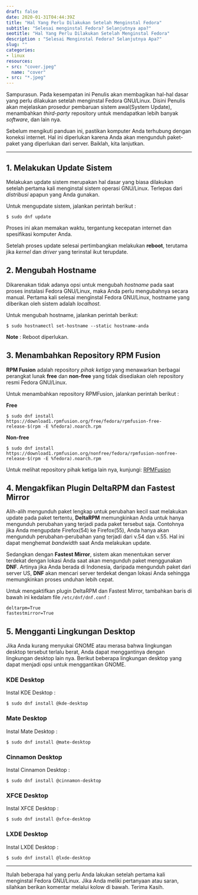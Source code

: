 ```yaml
---
draft: false
date: 2020-01-31T04:44:39Z
title: "Hal Yang Perlu Dilakukan Setelah Menginstal Fedora"
subtitle: "Selesai menginstal Fedora? Selanjutnya apa?"
seotitle: "Hal Yang Perlu Dilakukan Setelah Menginstal Fedora"
description : "Selesai Menginstal Fedora? Selanjutnya Apa?"
slug: ""
categories:
- linux
resources:
- src: "cover.jpeg"
  name: "cover"
- src: "*.jpeg"
---
```


Sampurasun. Pada kesempatan ini Penulis akan membagikan hal-hal dasar yang perlu dilakukan
setelah menginstal Fedora GNU/Linux. Disini Penulis akan mejelaskan prosedur pembaruan sistem
awal(System Update), menambahkan _third-party_ repository untuk mendapatkan lebih banyak
_software_, dan lain nya.


Sebelum mengikuti panduan ini, pastikan komputer Anda terhubung dengan koneksi internet. Hal ini
diperlukan karena Anda akan mengunduh paket-paket yang diperlukan dari server. Baiklah, kita lanjutkan.

***

## **1. Melakukan Update Sistem**

Melakukan update sistem merupakan hal dasar yang biasa dilakukan setelah pertama kali menginstal sistem operasi GNU/Linux.
Terlepas dari _distribusi_ apapun yang Anda gunakan.

Untuk mengupdate sistem, jalankan perintah berikut :
```
$ sudo dnf update
```
Proses ini akan memakan waktu, tergantung kecepatan internet dan spesifikasi
komputer Anda.

Setelah proses update selesai pertimbangkan melakukan **reboot**, terutama jika _kernel_ dan
_driver_ yang terinstal ikut terupdate.

## **2. Mengubah Hostname**

Dikarenakan tidak adanya opsi untuk mengubah _hostname_ pada saat proses instalasi Fedora GNU/Linux,
maka Anda perlu mengubahnya secara manual. Pertama kali selesai menginstal Fedora GNU/Linux, hostname yang
diberikan oleh sistem adalah _localhost_. 

Untuk mengubah hostname, jalankan perintah berikut:
```
$ sudo hostnamectl set-hostname --static hostname-anda
```
**Note** : Reboot diperlukan.

## **3. Menambahkan Repository RPM Fusion**

**RPM Fusion** adalah repository _pihak ketiga_ yang menawarkan berbagai perangkat lunak **free** dan **non-free** yang tidak
disediakan oleh repository resmi Fedora GNU/Linux.

Untuk menambahkan repository RPMFusion, jalankan perintah berikut :

**Free**
```
$ sudo dnf install https://download1.rpmfusion.org/free/fedora/rpmfusion-free-release-$(rpm -E %fedora).noarch.rpm
```

**Non-free**
```
$ sudo dnf install https://download1.rpmfusion.org/nonfree/fedora/rpmfusion-nonfree-release-$(rpm -E %fedora).noarch.rpm
```
Untuk melihat repository pihak ketiga lain nya, kunjungi:
[RPMFusion](https://rpmfusion.org/FedoraThirdPartyRepos)

## **4. Mengakfikan Plugin DeltaRPM dan Fastest Mirror**
Alih-alih mengunduh paket lengkap untuk perubahan kecil saat melakukan update pada paket tertentu,
**DeltaRPM** memungkinkan Anda untuk hanya mengunduh perubahan yang terjadi pada paket tersebut saja.
Contohnya jika Anda mengupdate Firefox(54) ke Firefox(55), Anda hanya akan mengunduh
perubahan-perubahan yang terjadi dari v.54 dan v.55. Hal ini dapat menghemat _bandwidth_ saat Anda
melakukan update.

Sedangkan dengan **Fastest Mirror**, sistem akan menentukan server terdekat dengan lokasi Anda saat akan
mengunduh paket menggunakan **DNF**. Artinya jika Anda berada di Indonesia, daripada mengunduh paket dari server
US, **DNF** akan mencari server terdekat dengan lokasi Anda sehingga memungkinkan proses unduhan lebih cepat.

Untuk mengaktifkan plugin DeltaRPM dan Fastest Mirror, tambahkan baris di bawah ini kedalam file
`/etc/dnf/dnf.conf` :

```
deltarpm=True
fastestmirror=True
```

## **5. Mengganti Lingkungan Desktop**
Jika Anda kurang menyukai GNOME atau merasa bahwa lingkungan desktop tersebut terlalu berat, Anda dapat
menggantinya dengan lingkungan desktop lain nya. Berikut beberapa lingkungan desktop yang dapat
menjadi opsi untuk menggantikan GNOME.

### KDE Desktop
Instal KDE Desktop :
```
$ sudo dnf install @kde-desktop
```

### Mate Desktop
Instal Mate Desktop :
```
$ sudo dnf install @mate-desktop
```

### Cinnamon Desktop
Instal Cinnamon Desktop :
```
$ sudo dnf install @cinnamon-desktop
```

### XFCE Desktop
Instal XFCE Desktop :
```
$ sudo dnf install @xfce-desktop
```

### LXDE Desktop
Instal LXDE Desktop :
```
$ sudo dnf install @lxde-desktop
```

***

Itulah beberapa hal yang perlu Anda lakukan setelah pertama kali menginstal Fedora GNU/Linux. Jika Anda
meliki pertanyaan atau saran, silahkan berikan komentar melalui kolow di bawah. Terima Kasih.
